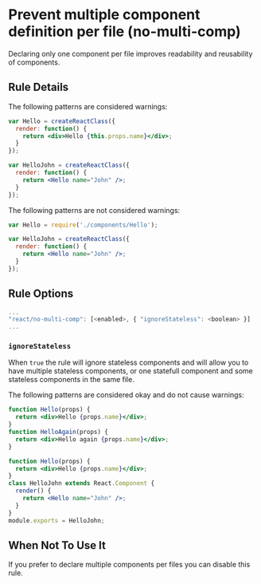 # Prevent multiple component definition per file (no-multi-comp)

Declaring only one component per file improves readability and reusability of components.

## Rule Details

The following patterns are considered warnings:

```jsx
var Hello = createReactClass({
  render: function() {
    return <div>Hello {this.props.name}</div>;
  }
});

var HelloJohn = createReactClass({
  render: function() {
    return <Hello name="John" />;
  }
});
```

The following patterns are not considered warnings:

```jsx
var Hello = require('./components/Hello');

var HelloJohn = createReactClass({
  render: function() {
    return <Hello name="John" />;
  }
});
```

## Rule Options

```js
...
"react/no-multi-comp": [<enabled>, { "ignoreStateless": <boolean> }]
...
```

### `ignoreStateless`

When `true` the rule will ignore stateless components and will allow you to have multiple stateless components, or one statefull component and some stateless components in the same file.

The following patterns are considered okay and do not cause warnings:

```jsx
function Hello(props) {
  return <div>Hello {props.name}</div>;
}
function HelloAgain(props) {
  return <div>Hello again {props.name}</div>;
}
```

```jsx
function Hello(props) {
  return <div>Hello {props.name}</div>;
}
class HelloJohn extends React.Component {
  render() {
    return <Hello name="John" />;
  }
}
module.exports = HelloJohn;
```

## When Not To Use It

If you prefer to declare multiple components per files you can disable this rule.
